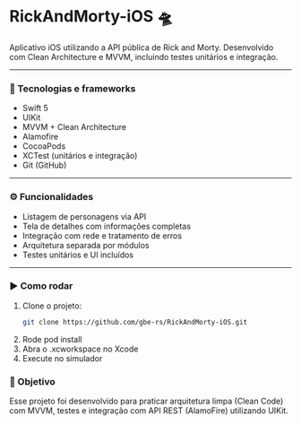# RickAndMorty-iOS 🛸

Aplicativo iOS utilizando a API pública de Rick and Morty. Desenvolvido com Clean Architecture e MVVM, incluindo testes unitários e integração.

---

### 🔧 Tecnologias e frameworks

- Swift 5
- UIKit
- MVVM + Clean Architecture
- Alamofire
- CocoaPods
- XCTest (unitários e integração)
- Git (GitHub)

---

### ⚙️ Funcionalidades

- Listagem de personagens via API
- Tela de detalhes com informações completas
- Integração com rede e tratamento de erros
- Arquitetura separada por módulos
- Testes unitários e UI incluídos

---

### ▶️ Como rodar

1. Clone o projeto:
   ```bash
   git clone https://github.com/gbe-rs/RickAndMorty-iOS.git

2.	Rode pod install
3.	Abra o .xcworkspace no Xcode
4.	Execute no simulador

### 📌 Objetivo

Esse projeto foi desenvolvido para praticar arquitetura limpa (Clean Code) com MVVM, testes e integração com API REST (AlamoFire) utilizando UIKit.
